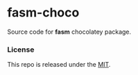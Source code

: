 # fasm-choco

Source code for **fasm** chocolatey package.

### License

This repo is released under the [MIT](https://github.com/thechampagne/fasm-choco/blob/main/LICENSE).